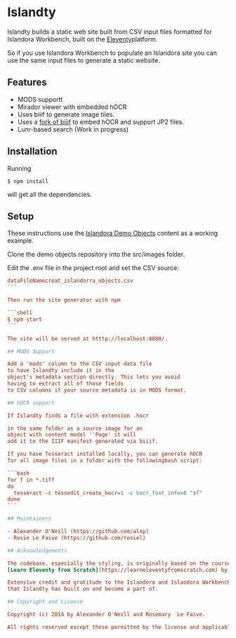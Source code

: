# Islandty

Islandty builds a static web site built from CSV input files formatted for Islandora Workbench, built on the 
[Eleventy](https://www.11ty.dev)platform.

So if you use Islandora Workbench to populate an Islandora site
you can use the same input files to
generate a static website.

## Features

- MODS supportt
- Mirador viewer with embedded hOCR
- Uses biiif to generate image tiles.
- Uses a [fork of biiif](https://github.com/alxp/biiif) to embed hOCR and support JP2 files.
- Lunr-based search (Work in progress)


## Installation

Running 


```shell
$ npm install
```

will get all the dependencies.

## Setup

These instructions use the [Islandora Demo Objects](https://github.com/Islandora-Devops/islandora_demo_objects) content as a working example.

Clone the demo objects repository into the src/images folder.

Edit the .env file in the project root and set
the CSV source:

````ini
dataFileNamecreat_islandorra_objects.csv
```

Then run the site generator with npm

```shell
$ npm start
```

The site will be served at htttp://localhost:8080/.

## MODS Support

Add a 'mods' column to the CSV input data file 
to have Islandty include it in the 
object's metadata section directly. This lets you avoid
having to extract all of those fields
to CSV columns if your source metadata is in MODS format.

## hOCR support

If Islandty finds a file with extension .hocr

in the same folder as a source image for an
object with content model ''Page' it will
add it to the IIIF manifest generated via biiif.

If you have Tesseract installed locally, you can generate hOCR
for all image files in a folder with the followingbash script:

```bash
for f in *.tiff
do
  tesseract -c tessedit_create_hocr=1 -c hocr_font_info=0 "$f"
done
```

## Maintainers

- Alexander O'Neill (https://github.com/alxp)
- Rosie Le Faive (https://github.com/rosiel)

## Acknowledgements

The codebase, especially the styling, is originally based on the course
[Learn Eleventy from Scratch](https://learneleventyfromscratch.com) by [Andy Bell](https://piccalil.li). 

Extensive credit and gratitude to the Islandora and Islandora Workbench developers for their hard work maintaining the ecosystem
that Islandty has built on and become a part of.

## Copyright and License

Copyright (c) 2014 by Alexander O'Neill and Rosemary  Le Faive.

All rights reserved except those permitted by the license and applicable laws.
